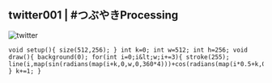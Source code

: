 ## twitter001 | #つぶやきProcessing 
![twitter](https://github.com/nicolasbaez/twitter001/blob/master/twitter001.gif)
```processing
void setup(){ size(512,256); } int k=0; int w=512; int h=256; void draw(){ background(0); for(int i=0;i&lt;w;i+=3){ stroke(255); line(i,map(sin(radians(map(i+k,0,w,0,360*4)))+cos(radians(map(i*0.5+k,0,w,0,360*4))),-2,2,h,h/2),map(i,0,w,w*0.5,w),0); } k+=1; }
````
